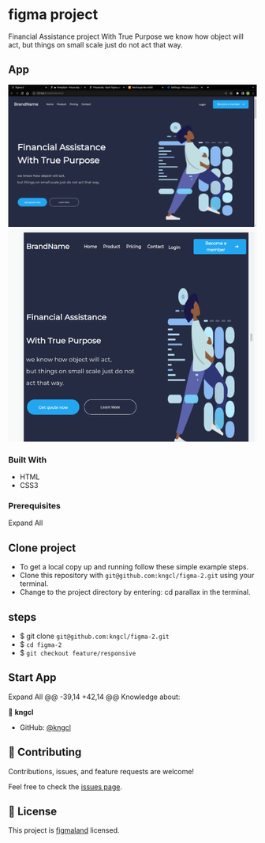 # figma project

Financial Assistance project With True Purpose
we know how object will act,
but things on small scale just do not act that way.

## App

![desktop](assets/images/Screenshot%20from%202022-11-19%2002-57-51.png)
![phone](assets/images/Screenshot%20from%202022-11-19%2002-59-24.png)

### Built With

- HTML
- CSS3

### Prerequisites

Expand All

## Clone project

- To get a local copy up and running follow these simple example steps.
- Clone this repository with `git@github.com:kngcl/figma-2.git` using your terminal.
- Change to the project directory by entering: cd parallax in the terminal.

## steps

- $ git clone `git@github.com:kngcl/figma-2.git`
- $ `cd figma-2`
- $ `git checkout feature/responsive`

## Start App

Expand All
 @@ -39,14 +42,14 @@ Knowledge about:

👤 **kngcl**

- GitHub: [@kngcl](https://github.com/kngcl/figma-2)

## 🤝 Contributing

Contributions, issues, and feature requests are welcome!

Feel free to check the [issues page](https://github.com/kngcl/figma-2/issues).

## 📝 License


This project is [figmaland](./LICENSE) licensed.

